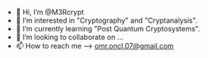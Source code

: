 - 👋 Hi, I’m @M3Rcrypt
- 👀 I’m interested in "Cryptography" and "Cryptanalysis".
- 🌱 I’m currently learning "Post Quantum Cryptosystems".
- 💞️ I’m looking to collaborate on ...
- 📫 How to reach me --> omr.oncl.07@gmail.com

<!---
M3Rcrypt/M3Rcrypt is a ✨ special ✨ repository because its `README.md` (this file) appears on your GitHub profile.
You can click the Preview link to take a look at your changes.
--->
